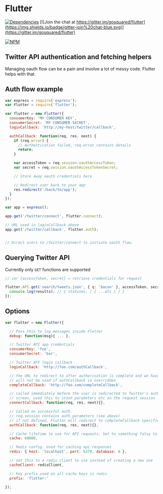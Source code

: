 # Flutter

[![Dependencies](https://david-dm.org/gosquared/flutter.svg)](https://david-dm.org/gosquared/flutter)
[![Join the chat at https://gitter.im/gosquared/flutter](https://img.shields.io/badge/gitter-join%20chat-blue.svg)](https://gitter.im/gosquared/flutter)

[![NPM](https://nodei.co/npm/flutter.png?downloads=true&downloadRank=true&stars=true)](https://www.npmjs.com/package/flutter)

## Twitter API authentication and fetching helpers

Managing oauth flow can be a pain and involve a lot of messy code. Flutter helps with that.

## Auth flow example

```js
var express = require('express');
var Flutter = require('flutter');

var flutter = new Flutter({
  consumerKey: 'MY CONSUMER KEY',
  consumerSecret: 'MY CONSUMER SECRET',
  loginCallback: 'http://my-host/twitter/callback',

  authCallback: function(req, res, next) {
    if (req.error) {
      // Authentication failed, req.error contains details
      return;
    }

    var accessToken = req.session.oauthAccessToken;
    var secret = req.session.oauthAccessTokenSecret;

    // Store away oauth credentials here

    // Redirect user back to your app
    res.redirect('/back/to/app');
  }
});

var app = express();

app.get('/twitter/connect', flutter.connect);

// URL used in loginCallback above
app.get('/twitter/callback', flutter.auth);


// Direct users to /twitter/connect to initiate oauth flow.
```


## Querying Twitter API

Currently only `GET` functions are supported

```js
// var {accessToken, secret} = retrieve credentials for request

flutter.API.get('search/tweets.json', { q: 'bacon' }, accessToken, secret, function(err, results) {
  console.log(results); // { statuses: [ { ...etc } ] }
});
```

## Options

```js
var flutter = new Flutter({

  // Pass this to log messages inside Flutter
  debug: function(msg){ ... },

  // Twitter API app credentials
  consumerKey: 'foo',
  consumerSecret: 'bar',

  // Twitter API login callback
  loginCallback: 'http://foo.com/authCallback',

  // the URL to redirect to after authorisation is complete and we have tokens
  // will not be used if authCallback is overridden
  completeCallback: 'http://foo.com/completeCallback',

  // called immediately before the user is redirected to Twitter's authorize
  // screen, used this to stash parameters etc on the request session
  connectCallback: function(req, res, next){},

  // Called on successful auth.
  // req.session contains auth parameters (see above)
  // if not defined, Flutter will redirect to completeCallback specified above
  authCallback: function(req, res, next){},

  // Cache lifetime to use for API requests. Set to something falsy to disable cache
  cache: 60000,

  // Redis config. Used for caching api responses
  redis: { host: 'localhost', port: 6379, database: 0 },

  // set this to a redis client to use instead of creating a new one
  cacheClient: redisClient,

  // Key prefix used on all cache keys in redis
  prefix: 'flutter:'

});
```
